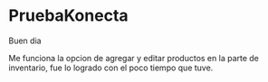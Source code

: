 # PruebaKonecta

Buen dia

Me funciona la opcion de agregar y editar productos en la parte de inventario, fue lo logrado con el poco tiempo que tuve.
